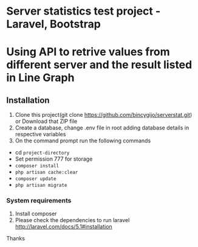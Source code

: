 # Server statistics test project  - Laravel, Bootstrap
# Using API to retrive values from different server and the result listed in Line Graph

## Installation

1. Clone this project(git clone https://github.com/bincygijo/serverstat.git) or Download that ZIP file
2. Create a database, change .env file in root adding database details in respective variables
3. On the command prompt run the following commands

* cd `project-directory`
* Set permission 777 for storage
* `composer install`
* `php artisan cache:clear`
* `composer update`
* `php artisan migrate`

### System requirements

1. Install composer
2. Please check the dependencies to run laravel http://laravel.com/docs/5.1#installation

Thanks
